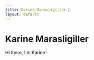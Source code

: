```yaml
---
title: Karine Marasligiller 🦄
layout: default
---
```

# Karine Marasligiller

Hi there, I'm Karine !
